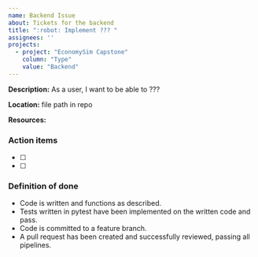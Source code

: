 ```yaml
---
name: Backend Issue
about: Tickets for the backend
title: ":robot: Implement ??? "
assignees: ''
projects:
  - project: "EconomySim Capstone"
    column: "Type"
    value: "Backend"
---
```


**Description:** As a user, I want to be able to ???

**Location:** file path in repo

**Resources:** 

### Action items

- [ ]  
- [ ]  

### Definition of done

- Code is written and functions as described.
- Tests written in pytest have been implemented on the written code and pass.
- Code is committed to a feature branch.
- A pull request has been created and successfully reviewed, passing all pipelines.